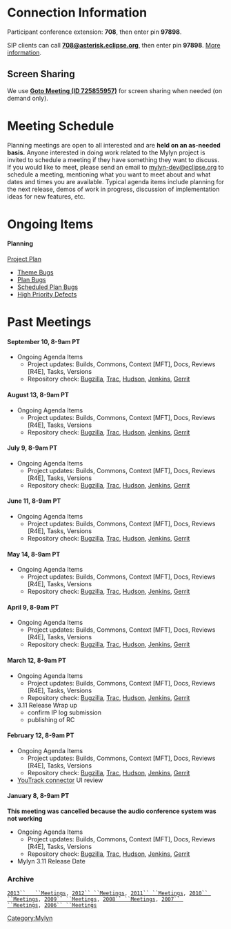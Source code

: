 # Connection Information

Participant conference extension: **708**, then enter pin **97898**.

SIP clients can call **708@asterisk.eclipse.org**, then enter pin
**97898**. [More information](http://wiki.eclipse.org/Asterisk).

## Screen Sharing

We use **[Goto Meeting
(ID 725855957)](https://global.gotomeeting.com/join/725855957)** for
screen sharing when needed (on demand only).

# Meeting Schedule

Planning meetings are open to all interested and are **held on an
as-needed basis.** Anyone interested in doing work related to the Mylyn
project is invited to schedule a meeting if they have something they
want to discuss. If you would like to meet, please send an email to
<mylyn-dev@eclipse.org> to schedule a meeting, mentioning what you want
to meet about and what dates and times you are available. Typical agenda
items include planning for the next release, demos of work in progress,
discussion of implementation ideas for new features, etc.

# Ongoing Items

#### Planning

[Project
Plan](http://www.eclipse.org/projects/project-plan.php?projectid=mylyn)

  - [Theme
    Bugs](https://bugs.eclipse.org/bugs/buglist.cgi?query_format=advanced;short_desc=%5Btheme%5D;short_desc_type=allwordssubstr;classification=Mylyn)
  - [Plan
    Bugs](https://bugs.eclipse.org/bugs/buglist.cgi?keywords=plan;keywords_type=allwords;short_desc=%5C%5Btheme%5C%5D;classification=Mylyn;query_format=advanced;bug_status=UNCONFIRMED;bug_status=NEW;bug_status=ASSIGNED;bug_status=REOPENED;short_desc_type=notregexp;target_milestone=---)
  - [Scheduled Plan
    Bugs](https://bugs.eclipse.org/bugs/buglist.cgi?keywords=plan;query_format=advanced;keywords_type=allwords;short_desc=%5C%5Btheme%5C%5D;field0-0-0=target_milestone;bug_status=UNCONFIRMED;bug_status=NEW;bug_status=ASSIGNED;bug_status=REOPENED;short_desc_type=notregexp;type0-0-0=notsubstring;value0-0-0=---;classification=Mylyn)
  - [High Priority
    Defects](https://bugs.eclipse.org/bugs/buglist.cgi?priority=P1;priority=P2;query_format=advanced;bug_severity=blocker;bug_severity=critical;bug_severity=major;bug_status=UNCONFIRMED;bug_status=NEW;bug_status=ASSIGNED;bug_status=REOPENED;type0-0-0=notsubstring;value0-0-0=---;classification=Mylyn)

# Past Meetings

#### September 10, 8-9am PT

  - Ongoing Agenda Items
      - Project updates: Builds, Commons, Context \[MFT\], Docs, Reviews
        \[R4E\], Tasks, Versions
      - Repository check: [Bugzilla](http://www.bugzilla.org),
        [Trac](http://trac.edgewall.org/roadmap),
        [Hudson](https://projects.eclipse.org/projects/technology.hudson/documentation),
        [Jenkins](http://jenkins-ci.org/changelog-stable),
        [Gerrit](http://gerrit-releases.storage.googleapis.com/index.html)

#### August 13, 8-9am PT

  - Ongoing Agenda Items
      - Project updates: Builds, Commons, Context \[MFT\], Docs, Reviews
        \[R4E\], Tasks, Versions
      - Repository check: [Bugzilla](http://www.bugzilla.org),
        [Trac](http://trac.edgewall.org/roadmap),
        [Hudson](https://projects.eclipse.org/projects/technology.hudson/documentation),
        [Jenkins](http://jenkins-ci.org/changelog-stable),
        [Gerrit](http://gerrit-releases.storage.googleapis.com/index.html)

#### July 9, 8-9am PT

  - Ongoing Agenda Items
      - Project updates: Builds, Commons, Context \[MFT\], Docs, Reviews
        \[R4E\], Tasks, Versions
      - Repository check: [Bugzilla](http://www.bugzilla.org),
        [Trac](http://trac.edgewall.org/roadmap),
        [Hudson](https://projects.eclipse.org/projects/technology.hudson/documentation),
        [Jenkins](http://jenkins-ci.org/changelog-stable),
        [Gerrit](http://gerrit-releases.storage.googleapis.com/index.html)

#### June 11, 8-9am PT

  - Ongoing Agenda Items
      - Project updates: Builds, Commons, Context \[MFT\], Docs, Reviews
        \[R4E\], Tasks, Versions
      - Repository check: [Bugzilla](http://www.bugzilla.org),
        [Trac](http://trac.edgewall.org/roadmap),
        [Hudson](https://projects.eclipse.org/projects/technology.hudson/documentation),
        [Jenkins](http://jenkins-ci.org/changelog-stable),
        [Gerrit](http://gerrit-releases.storage.googleapis.com/index.html)

#### May 14, 8-9am PT

  - Ongoing Agenda Items
      - Project updates: Builds, Commons, Context \[MFT\], Docs, Reviews
        \[R4E\], Tasks, Versions
      - Repository check: [Bugzilla](http://www.bugzilla.org),
        [Trac](http://trac.edgewall.org/roadmap),
        [Hudson](https://projects.eclipse.org/projects/technology.hudson/documentation),
        [Jenkins](http://jenkins-ci.org/changelog-stable),
        [Gerrit](http://gerrit-releases.storage.googleapis.com/index.html)

#### April 9, 8-9am PT

  - Ongoing Agenda Items
      - Project updates: Builds, Commons, Context \[MFT\], Docs, Reviews
        \[R4E\], Tasks, Versions
      - Repository check: [Bugzilla](http://www.bugzilla.org),
        [Trac](http://trac.edgewall.org/roadmap),
        [Hudson](https://projects.eclipse.org/projects/technology.hudson/documentation),
        [Jenkins](http://jenkins-ci.org/changelog-stable),
        [Gerrit](http://gerrit-releases.storage.googleapis.com/index.html)

#### March 12, 8-9am PT

  - Ongoing Agenda Items
      - Project updates: Builds, Commons, Context \[MFT\], Docs, Reviews
        \[R4E\], Tasks, Versions
      - Repository check: [Bugzilla](http://www.bugzilla.org),
        [Trac](http://trac.edgewall.org/roadmap),
        [Hudson](http://projects.eclipse.org/projects/technology.hudson/releases/next),
        [Jenkins](http://jenkins-ci.org/changelog-stable),
        [Gerrit](http://gerrit-releases.storage.googleapis.com/index.html)
  - 3.11 Release Wrap up
      - confirm IP log submission
      - publishing of RC

#### February 12, 8-9am PT

  - Ongoing Agenda Items
      - Project updates: Builds, Commons, Context \[MFT\], Docs, Reviews
        \[R4E\], Tasks, Versions
      - Repository check: [Bugzilla](http://www.bugzilla.org),
        [Trac](http://trac.edgewall.org/roadmap),
        [Hudson](http://projects.eclipse.org/projects/technology.hudson/releases/next),
        [Jenkins](http://jenkins-ci.org/changelog-stable),
        [Gerrit](http://gerrit-releases.storage.googleapis.com/index.html)
  - [YouTrack
    connector](https://bugs.eclipse.org/bugs/show_bug.cgi?id=427190) UI
    review

#### January 8, 8-9am PT

**This meeting was cancelled because the audio conference system was not
working**

  - Ongoing Agenda Items
      - Project updates: Builds, Commons, Context \[MFT\], Docs, Reviews
        \[R4E\], Tasks, Versions
      - Repository check: [Bugzilla](http://www.bugzilla.org),
        [Trac](http://trac.edgewall.org/roadmap),
        [Hudson](http://projects.eclipse.org/projects/technology.hudson/releases/next),
        [Jenkins](http://jenkins-ci.org/changelog-stable),
        [Gerrit](http://gerrit-releases.storage.googleapis.com/index.html)
  - Mylyn 3.11 Release Date

### Archive

[`2013``   ``Meetings`](Mylyn/Meetings/2013 "wikilink")`, `[`2012``
 ``Meetings`](Mylyn/Meetings/2012 "wikilink")`, `[`2011``
 ``Meetings`](Mylyn/Meetings/2011 "wikilink")`, `[`2010``
 ``Meetings`](Mylyn/Meetings/2010 "wikilink")`, `[`2009``
 ``Meetings`](Mylyn/Meetings/2009 "wikilink")`, `[`2008``
 ``Meetings`](Mylyn/Meetings/2008 "wikilink")`, `[`2007``
 ``Meetings`](Mylyn/Meetings/2007 "wikilink")`, `[`2006``
 ``Meetings`](Mylyn/Meetings/2006 "wikilink")

[Category:Mylyn](Category:Mylyn "wikilink")